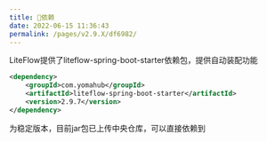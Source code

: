 ```yaml
---
title: 🧬依赖
date: 2022-06-15 11:36:43
permalink: /pages/v2.9.X/df6982/
---
```


LiteFlow提供了liteflow-spring-boot-starter依赖包，提供自动装配功能

```xml
<dependency>
    <groupId>com.yomahub</groupId>
    <artifactId>liteflow-spring-boot-starter</artifactId>
    <version>2.9.7</version>
</dependency>
```

为稳定版本，目前jar包已上传中央仓库，可以直接依赖到
